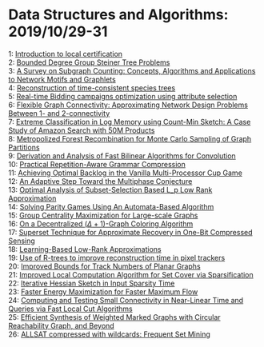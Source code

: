 # Data Structures and Algorithms: 2019/10/29-31  
1: [Introduction to local certification](https://doi.org/10.48550/arXiv.1910.12747)  
2: [Bounded Degree Group Steiner Tree Problems](https://doi.org/10.48550/arXiv.1910.12848)  
3: [A Survey on Subgraph Counting: Concepts, Algorithms and Applications to  Network Motifs and Graphlets](https://doi.org/10.48550/arXiv.1910.13011)  
4: [Reconstruction of time-consistent species trees](https://doi.org/10.48550/arXiv.1910.13123)  
5: [Real-time Bidding campaigns optimization using attribute selection](https://doi.org/10.48550/arXiv.1910.13292)  
6: [Flexible Graph Connectivity: Approximating Network Design Problems  Between 1- and 2-connectivity](https://doi.org/10.48550/arXiv.1910.13297)  
7: [Extreme Classification in Log Memory using Count-Min Sketch: A Case  Study of Amazon Search with 50M Products](https://doi.org/10.48550/arXiv.1910.13830)  
8: [Metropolized Forest Recombination for Monte Carlo Sampling of Graph  Partitions](https://doi.org/10.48550/arXiv.1911.01503)  
9: [Derivation and Analysis of Fast Bilinear Algorithms for Convolution](https://doi.org/10.48550/arXiv.1910.13367)  
10: [Practical Repetition-Aware Grammar Compression](https://doi.org/10.48550/arXiv.1910.13479)  
11: [Achieving Optimal Backlog in the Vanilla Multi-Processor Cup Game](https://doi.org/10.48550/arXiv.1910.13533)  
12: [An Adaptive Step Toward the Multiphase Conjecture](https://doi.org/10.48550/arXiv.1910.13543)  
13: [Optimal Analysis of Subset-Selection Based L_p Low Rank Approximation](https://doi.org/10.48550/arXiv.1910.13618)  
14: [Solving Parity Games Using An Automata-Based Algorithm](https://doi.org/10.48550/arXiv.1910.13765)  
15: [Group Centrality Maximization for Large-scale Graphs](https://doi.org/10.48550/arXiv.1910.13874)  
16: [On a Decentralized $(\Delta{+}1)$-Graph Coloring Algorithm](https://doi.org/10.48550/arXiv.1910.13900)  
17: [Superset Technique for Approximate Recovery in One-Bit Compressed  Sensing](https://doi.org/10.48550/arXiv.1910.13971)  
18: [Learning-Based Low-Rank Approximations](https://doi.org/10.48550/arXiv.1910.13984)  
19: [Use of R-trees to improve reconstruction time in pixel trackers](https://doi.org/10.48550/arXiv.1910.14105)  
20: [Improved Bounds for Track Numbers of Planar Graphs](https://doi.org/10.48550/arXiv.1910.14153)  
21: [Improved Local Computation Algorithm for Set Cover via Sparsification](https://doi.org/10.48550/arXiv.1910.14154)  
22: [Iterative Hessian Sketch in Input Sparsity Time](https://doi.org/10.48550/arXiv.1910.14166)  
23: [Faster Energy Maximization for Faster Maximum Flow](https://doi.org/10.48550/arXiv.1910.14276)  
24: [Computing and Testing Small Connectivity in Near-Linear Time and Queries  via Fast Local Cut Algorithms](https://doi.org/10.48550/arXiv.1910.14344)  
25: [Efficient Synthesis of Weighted Marked Graphs with Circular Reachability  Graph, and Beyond](https://doi.org/10.48550/arXiv.1910.14387)  
26: [ALLSAT compressed with wildcards: Frequent Set Mining](https://doi.org/10.48550/arXiv.1910.14508)  